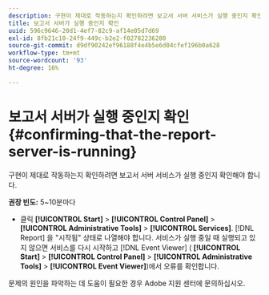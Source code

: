 ```yaml
---
description: 구현이 제대로 작동하는지 확인하려면 보고서 서버 서비스가 실행 중인지 확인해야 합니다.
title: 보고서 서버가 실행 중인지 확인
uuid: 596c9646-20d1-4ef7-82c9-af14e05d7d69
exl-id: 8fb21c10-24f9-449c-b2e2-f02782236280
source-git-commit: d9df90242ef96188f4e4b5e6d04cfef196b0a628
workflow-type: tm+mt
source-wordcount: '93'
ht-degree: 16%

---
```


# 보고서 서버가 실행 중인지 확인{#confirming-that-the-report-server-is-running}

구현이 제대로 작동하는지 확인하려면 보고서 서버 서비스가 실행 중인지 확인해야 합니다.

**권장 빈도:** 5~10분마다

* 클릭 **[!UICONTROL Start]** > **[!UICONTROL Control Panel]** > **[!UICONTROL Administrative Tools]** > **[!UICONTROL Services]**. [!DNL Report] 을 &quot;시작됨&quot; 상태로 나열해야 합니다. 서비스가 실행 중일 때 실행되고 있지 않으면 서비스를 다시 시작하고 [!DNL Event Viewer] ( **[!UICONTROL Start]** > **[!UICONTROL Control Panel]** > **[!UICONTROL Administrative Tools]** > **[!UICONTROL Event Viewer]**)에서 오류를 확인합니다.

문제의 원인을 파악하는 데 도움이 필요한 경우 Adobe 지원 센터에 문의하십시오.
